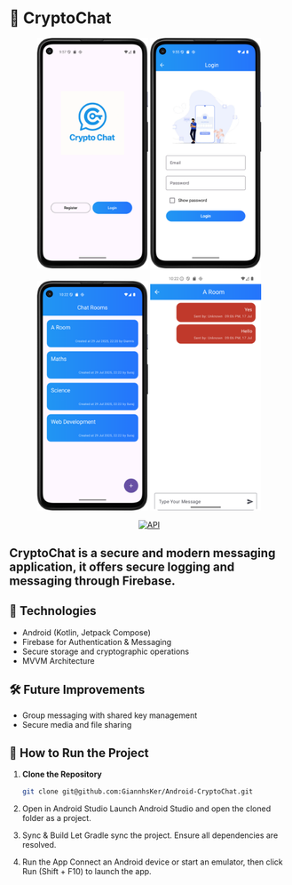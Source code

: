# 🔐 CryptoChat

<p align="center">
  <img alt="Screen Auth" src="assets/Screen - Auth.png" width="200"/>
  <img alt="Screen Log In" src="assets/Screen - Log-in.png" width="200"/>
  <img alt="Screen ChatRooms" src="assets/Screen - ChatRooms.png" width="200"/>
  <img alt="Screen Chat" src="assets/Screen - Chat.png" width="200"/>
</p>

<p align="center">
  <a href="https://android-arsenal.com/api?level=35">
<img alt="API" src="https://img.shields.io/badge/API-35%2B-brightgreen.svg?style=flat"/></a>
</p>

## **CryptoChat** is a secure and modern messaging application, it offers secure logging and messaging through Firebase. 

## 🚀 Technologies

- Android (Kotlin, Jetpack Compose)
- Firebase for Authentication & Messaging
- Secure storage and cryptographic operations
- MVVM Architecture

## 🛠️ Future Improvements

- Group messaging with shared key management
- Secure media and file sharing

## 🔧 How to Run the Project

1. **Clone the Repository**  
   ```bash
   git clone git@github.com:GiannhsKer/Android-CryptoChat.git
2. Open in Android Studio
Launch Android Studio and open the cloned folder as a project.

3. Sync & Build
Let Gradle sync the project. Ensure all dependencies are resolved.

4. Run the App
Connect an Android device or start an emulator, then click Run (Shift + F10) to launch the app.
